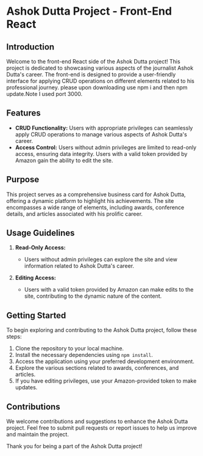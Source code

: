 # Ashok Dutta Project - Front-End React

## Introduction
Welcome to the front-end React side of the Ashok Dutta project! This project is dedicated to showcasing various aspects of the journalist Ashok Dutta's career. The front-end is designed to provide a user-friendly interface for applying CRUD operations on different elements related to his professional journey.
please upon downloading use npm i and then npm update.Note I used port 3000.
## Features
- **CRUD Functionality:** Users with appropriate privileges can seamlessly apply CRUD operations to manage various aspects of Ashok Dutta's career.
- **Access Control:** Users without admin privileges are limited to read-only access, ensuring data integrity. Users with a valid token provided by Amazon gain the ability to edit the site.

## Purpose
This project serves as a comprehensive business card for Ashok Dutta, offering a dynamic platform to highlight his achievements. The site encompasses a wide range of elements, including awards, conference details, and articles associated with his prolific career.

## Usage Guidelines
1. **Read-Only Access:**
   - Users without admin privileges can explore the site and view information related to Ashok Dutta's career.
   
2. **Editing Access:**
   - Users with a valid token provided by Amazon can make edits to the site, contributing to the dynamic nature of the content.

## Getting Started
To begin exploring and contributing to the Ashok Dutta project, follow these steps:
1. Clone the repository to your local machine.
2. Install the necessary dependencies using `npm install`.
3. Access the application using your preferred development environment.
4. Explore the various sections related to awards, conferences, and articles.
5. If you have editing privileges, use your Amazon-provided token to make updates.

## Contributions
We welcome contributions and suggestions to enhance the Ashok Dutta project. Feel free to submit pull requests or report issues to help us improve and maintain the project.

Thank you for being a part of the Ashok Dutta project!
